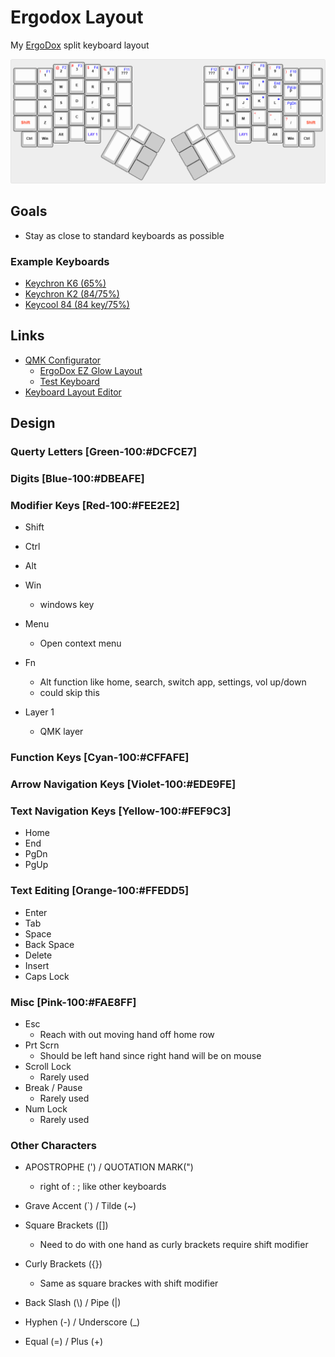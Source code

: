 # Ergodox Layout

My [ErgoDox](https://www.ergodox.io/) split keyboard layout

![ergodox-layout.png](./keyboard-layout-editor/ergodox-layout.png)

## Goals

- Stay as close to standard keyboards as possible

### Example Keyboards

- [Keychron K6 (65%)](https://www.keychron.com/collections/all-products/products/keychron-k6-wireless-mechanical-keyboard)
- [Keychron K2 (84/75%)](https://www.keychron.com/collections/all-keyboards/products/keychron-k2-wireless-mechanical-keyboard)
- [Keycool 84 (84 key/75%)](https://drop.com/buy/keycool-kc84-wireless-rgb-hotswap-mechanical-keyboard)

## Links

- [QMK Configurator](https://config.qmk.fm/#/idobao/id80/v3/ansi/LAYOUT_80_ansi)
  - [ErgoDox EZ Glow Layout](https://config.qmk.fm/#/ergodox_ez/glow/LAYOUT_ergodox_pretty)
  - [Test Keyboard](https://config.qmk.fm/#/test)
- [Keyboard Layout Editor](https://www.keyboard-layout-editor.com/#/)

## Design

### Querty Letters [Green-100:#DCFCE7]

### Digits [Blue-100:#DBEAFE]

### Modifier Keys [Red-100:#FEE2E2]

- Shift
- Ctrl
- Alt
- Win
  - windows key
- Menu
  - Open context menu
- Fn

  - Alt function like home, search, switch app, settings, vol up/down
  - could skip this

- Layer 1
  - QMK layer

### Function Keys [Cyan-100:#CFFAFE]

### Arrow Navigation Keys [Violet-100:#EDE9FE]

### Text Navigation Keys [Yellow-100:#FEF9C3]

- Home
- End
- PgDn
- PgUp

### Text Editing [Orange-100:#FFEDD5]

- Enter
- Tab
- Space
- Back Space
- Delete
- Insert
- Caps Lock

### Misc [Pink-100:#FAE8FF]

- Esc
  - Reach with out moving hand off home row
- Prt Scrn
  - Should be left hand since right hand will be on mouse
- Scroll Lock
  - Rarely used
- Break / Pause
  - Rarely used
- Num Lock
  - Rarely used

### Other Characters

- APOSTROPHE (') / QUOTATION MARK(")
  - right of : ; like other keyboards
- Grave Accent (`) / Tilde (~)
- Square Brackets ([])
  - Need to do with one hand as curly brackets require shift modifier
- Curly Brackets ({})

  - Same as square brackes with shift modifier

- Back Slash (\\) / Pipe (|)
- Hyphen (-) / Underscore (\_)
- Equal (=) / Plus (+)
